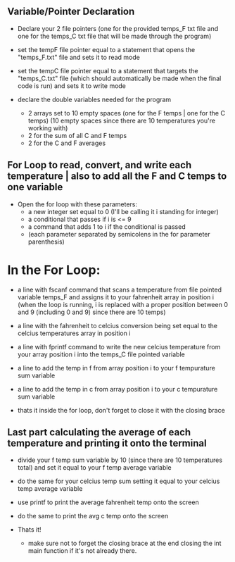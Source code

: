 ## Variable/Pointer Declaration

- Declare your 2 file pointers (one for the provided temps_F txt file and one for the temps_C txt file that will be made through the program)

- set the tempF file pointer equal to a statement that opens the "temps_F.txt" file and sets it to read mode
- set the tempC file pointer equal to a statement that targets the "temps_C.txt" file (which should automatically be made when the final code is run) and sets it to write mode

- declare the double variables needed for the program 
    - 2 arrays set to 10 empty spaces (one for the F temps | one for the C temps) (10 empty spaces since there are 10 temperatures you're working with)
    - 2 for the sum of all C and F temps
    - 2 for the C and F averages

## For Loop to read, convert, and write each temperature | also to add all the F and C temps to one variable

- Open the for loop with these parameters:
    - a new integer set equal to 0 (I'll be calling it i standing for integer)
    - a conditional that passes if i is <= 9
    - a command that adds 1 to i if the conditional is passed 
    - (each parameter separated by semicolens in the for parameter parenthesis)

# In the For Loop:

- a line with fscanf command that scans a temperature from file pointed variable temps_F and assigns it to your fahrenheit array in position i (when the loop is running, i is replaced with a proper position between 0 and 9 (including 0 and 9) since there are 10 temps)
- a line with the fahrenheit to celcius conversion being set equal to the celcius temperatures array in position i
- a line with fprintf command to write the new celcius temperature from your array position i into the temps_C file pointed variable
- a line to add the temp in f from array position i to your f tempurature sum variable
- a line to add the temp in c from array position i to your c tempurature sum variable

- thats it inside the for loop, don't forget to close it with the closing brace

## Last part calculating the average of each temperature and printing it onto the terminal

- divide your f temp sum variable by 10 (since there are 10 temperatures total) and set it equal to your f temp average variable
- do the same for your celcius temp sum setting it equal to your celcius temp average variable

- use printf to print the average fahrenheit temp onto the screen
- do the same to print the avg c temp onto the screen

- Thats it! 
    - make sure not to forget the closing brace at the end closing the int main function if it's not already there.
